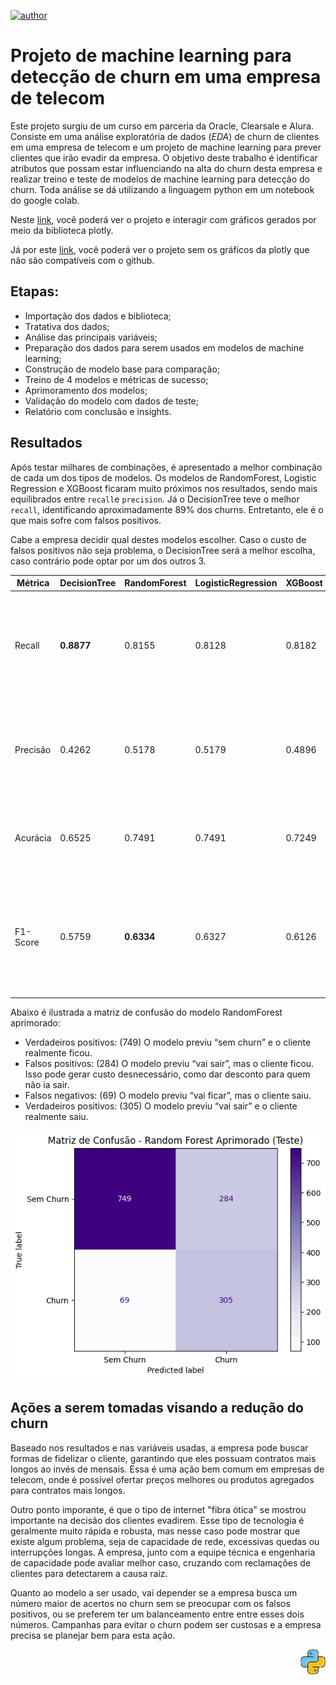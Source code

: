 [![author](https://img.shields.io/badge/author-fellipe-red.svg)](https://www.linkedin.com/in/fellipe-oliveira/)

# Projeto de machine learning para detecção de churn em uma empresa de telecom


Este projeto surgiu de um curso em parceria da Oracle, Clearsale e Alura. Consiste em uma análise exploratória de dados (_EDA_) de churn de clientes em uma empresa de telecom e um projeto de machine learning para prever clientes que irão evadir da empresa. O objetivo deste trabalho é identificar atributos que possam estar influenciando na alta do churn desta empresa e realizar treino e teste de modelos de machine learning para detecção do churn.
Toda análise se dá utilizando a linguagem python em um notebook do google colab.

Neste [link](https://colab.research.google.com/drive/1zva3Sl3HGKHBYy42pT-zGiTHWHyuZqH2?usp=sharing), você poderá ver o projeto e interagir com gráficos gerados por meio da biblioteca plotly.

Já por este [link](https://github.com/fellipe753/eda_churn_telecom/blob/main/telecom_churn.ipynb), você poderá ver o projeto sem os gráficos da plotly que não são compatíveis com o github.


## Etapas:
* Importação dos dados e biblioteca;
* Tratativa dos dados;
* Análise das principais variáveis;
* Preparação dos dados para serem usados em modelos de machine learning;
* Construção de modelo base para comparação;
* Treino de 4 modelos e métricas de sucesso;
* Aprimoramento dos modelos;
* Validação do modelo com dados de teste;
* Relatório com conclusão e insights.

## Resultados
Após testar milhares de combinações, é apresentado a melhor combinação de cada um dos tipos de modelos. Os modelos de RandomForest, Logistic Regression e XGBoost ficaram muito próximos nos resultados, sendo mais equilibrados entre `recall`e `precision`. Já o DecisionTree teve o melhor `recall`, identificando aproximadamente 89% dos churns. Entretanto, ele é o que mais sofre com falsos positivos.

Cabe a empresa decidir qual destes modelos escolher. Caso o custo de falsos positivos não seja problema, o DecisionTree será a melhor escolha, caso contrário pode optar por um dos outros 3.

| Métrica     | DecisionTree | RandomForest | LogisticRegression | XGBoost | Descrição                                                                 |
|-------------|--------------|---------------|---------------------|---------|---------------------------------------------------------------------------|
| Recall      | **0.8877**      | 0.8155        | 0.8128              | 0.8182  | Proporção de clientes que realmente saíram (churn) e foram corretamente identificados. Alta sensibilidade. |
| Precisão    | 0.4262       | 0.5178        | 0.5179              | 0.4896  | Proporção de previsões de churn que estavam corretas. Alta precisão significa menos falsos positivos.       |
| Acurácia    | 0.6525       | 0.7491        | 0.7491              | 0.7249  | Proporção total de acertos (churn e não churn) entre todas as previsões.                                     |
| F1-Score    | 0.5759       | **0.6334**        | 0.6327              | 0.6126  | Média harmônica entre precisão e recall. Mede o equilíbrio entre detectar churn e evitar falsos positivos.  |

Abaixo é ilustrada a matriz de confusão do modelo RandomForest aprimorado:
*   Verdadeiros positivos: (749) O modelo previu “sem churn” e o cliente realmente ficou.
*   Falsos positivos: (284) O modelo previu “vai sair”, mas o cliente ficou. Isso pode gerar custo desnecessário, como dar desconto para quem não ia sair.
*   Falsos negativos: (69) O modelo previu “vai ficar”, mas o cliente saiu.
*   Verdadeiros positivos: (305) O modelo previu “vai sair” e o cliente realmente saiu.

<p align="center">
  <img src="rf_aprimorado.png" alt="Random Forest Aprimorado" width="600">
</p>

## Ações a serem tomadas visando a redução do churn
Baseado nos resultados e nas variáveis usadas, a empresa pode buscar formas de fidelizar o cliente, garantindo que eles possuam contratos mais longos ao invés de mensais. Essa é uma ação bem comum em empresas de telecom, onde é possível ofertar preços melhores ou produtos agregados para contratos mais longos.

Outro ponto imporante, é que o tipo de internet "fibra ótica" se mostrou importante na decisão dos clientes evadirem. Esse tipo de tecnologia é geralmente muito rápida e robusta, mas nesse caso pode mostrar que existe algum problema, seja de capacidade de rede, excessivas quedas ou interrupções longas. A empresa, junto com a equipe técnica e engenharia de capacidade pode avaliar melhor caso, cruzando com reclamações de clientes para detectarem a causa raiz.

Quanto ao modelo a ser usado, vai depender se a empresa busca um número maior de acertos no churn sem se preocupar com os falsos positivos, ou se preferem ter um balanceamento entre entre esses dois números. Campanhas para evitar o churn podem ser custosas e a empresa precisa se planejar bem para esta ação.

<p align="right">
  <img src="python.png" alt="drawing" width="40">
</p>
